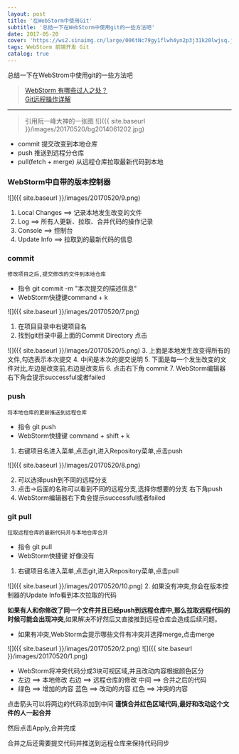 ```yaml
---
layout: post
title: '在WebStorm中使用Git'
subtitle: '总结一下在WebStorm中使用git的一些方法吧'
date: 2017-05-20
cover: 'https://ws2.sinaimg.cn/large/006tNc79gy1flwh4yn2p3j31k20lwjsq.jpg'
tags: WebStorm 前端开发 Git
catalog: true
---
```


总结一下在WebStrom中使用git的一些方法吧

>[WebStorm 有哪些过人之处？](https://www.zhihu.com/question/20936155) <br>
>[Git远程操作详解](http://www.ruanyifeng.com/blog/2014/06/git_remote.html)

---
> 引用阮一峰大神的一张图
![]({{ site.baseurl }}/images/20170520/bg2014061202.jpg)
* commit 提交改变到本地仓库
* push 推送到远程分仓库
* pull(fetch + merge) 从远程仓库拉取最新代码到本地

### WebStorm中自带的版本控制器
![]({{ site.baseurl }}/images/20170520/9.png)

1. Local Changes ==> 记录本地发生改变的文件
2. Log ==> 所有人更新、拉取、合并代码的操作记录
3. Console ==> 控制台
4. Update Info ==> 拉取到的最新代码的信息

### commit
`修改项目之后,提交修改的文件到本地仓库`
* 指令 git commit  -m "本次提交的描述信息"
* WebStorm快捷键command + k

![]({{ site.baseurl }}/images/20170520/7.png)
1. 在项目目录中右键项目名
2. 找到git目录中最上面的Commit Directory 点击

![]({{ site.baseurl }}/images/20170520/5.png)
3. 上面是本地发生改变得所有的文件,勾选表示本次提交
4. 中间是本次的提交说明
5. 下面是每一个发生改变的文件对比,左边是改变前,右边是改变后
6. 点击右下角 commit
7. WebStorm编辑器右下角会提示successful或者failed

### push
`将本地仓库的更新推送到远程仓库`
* 指令 git push
* WebStorm快捷键 command + shift + k

1. 右键项目名进入菜单,点击git,进入Repository菜单,点击push

![]({{ site.baseurl }}/images/20170520/8.png)

2. 可以选择push到不同的远程分支
3. 点击→后面的名称可以看到不同的远程分支,选择你想要的分支 右下角push
4. WebStorm编辑器右下角会提示successful或者failed

### git pull
`拉取远程仓库的最新代码并与本地仓库合并`
* 指令 git pull
* WebStorm快捷键 好像没有

1. 右键项目名进入菜单,点击git,进入Repository菜单,点击pull

![]({{ site.baseurl }}/images/20170520/10.png)
2. 如果没有冲突,你会在版本控制器的Update Info看到本次拉取的代码

**如果有人和你修改了同一个文件并且已经push到远程仓库中,那么拉取远程代码的时候可能会出现冲突**,如果解决不好然后又直接推到远程仓库会造成后续问题。

* 如果有冲突,WebStorm会提示哪些文件有冲突并选择merge,点击merge

![]({{ site.baseurl }}/images/20170520/2.png)
![]({{ site.baseurl }}/images/20170520/1.png)

* WebStorm将冲突代码分成3块可视区域,并且改动内容根据颜色区分
* 左边 ==> 本地修改  右边 ==> 远程仓库的修改  中间 ==> 合并之后的代码
* 绿色 ==> 增加的内容  蓝色 ==> 改动的内容  红色 ==> 冲突的内容

点击箭头可以将两边的代码添加到中间
**谨慎合并红色区域代码,最好和改动这个文件的人一起合并**

然后点击Apply,合并完成

合并之后还需要提交代码并推送到远程仓库来保持代码同步




